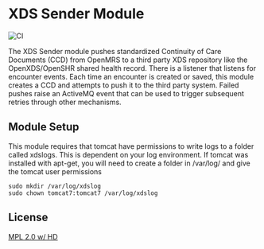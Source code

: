 # XDS Sender Module
![CI](https://github.com/pmanko/openmrs-module-xds-sender/workflows/CI/badge.svg)

The XDS Sender module pushes standardized Continuity of Care Documents (CCD) from OpenMRS to a third party XDS repository like the OpenXDS/OpenSHR shared health record. There is a listener that listens for encounter events. Each time an encounter is created or saved, this module creates a CCD and attempts to push it to the third party system. Failed pushes raise an ActiveMQ event that can be used to trigger subsequent retries through other mechanisms.

## Module Setup

This module requires that tomcat have permissions to write logs to a folder called xdslogs. This is dependent on your log environment. If tomcat was installed with apt-get, you will need to create a folder in /var/log/ and give the tomcat user permissions

```
sudo mkdir /var/log/xdslog
sudo chown tomcat7:tomcat7 /var/log/xdslog
```

## License

[MPL 2.0 w/ HD](http://openmrs.org/license/)
